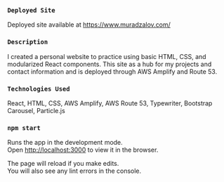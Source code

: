 ### `Deployed Site`
Deployed site available at https://www.muradzalov.com/

### `Description`
I created a personal website to practice using basic HTML, CSS, and modularized React components. This site as a hub for my projects and contact information and is deployed through AWS Amplify and Route 53.

### `Technologies Used`
React, HTML, CSS, AWS Amplify, AWS Route 53, Typewriter, Bootstrap Carousel, Particle.js

### `npm start`
Runs the app in the development mode.<br />
Open [http://localhost:3000](http://localhost:3000) to view it in the browser.

The page will reload if you make edits.<br />
You will also see any lint errors in the console.
